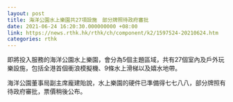 ```yaml
---
layout: post
title: 海洋公園水上樂園共27項設施　部分牌照待政府審批
date: 2021-06-24 16:20:30.000000000 +08:00
link: https://news.rthk.hk/rthk/ch/component/k2/1597524-20210624.htm
categories: rthk
---
```


即將投入服務的海洋公園水上樂園，會分為5個主題區域，共有27個室內及戶外玩樂設施，包括全港首個衝浪模擬機、9條水上滑梯以及嬉水地帶。

海洋公園董事局副主席龐建貽說，水上樂園的硬件已準備得七七八八，部分牌照有待政府審批，票價稍後公布。

